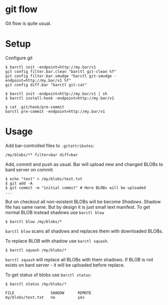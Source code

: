 # git flow

Git flow is quite usual.

# Setup

Configure git

    $ barctl init -endpoint=http://my.bar/v1
    git config filter.bar.clean "barctl git-clean %f"
    git config filter.bar.smudge "barctl git-smudge -endpoint=http://my.bar/v1 %f"
    git config diff.bar "barctl git-cat"
    
    $ barctl init -endpoint=http://my.bar/v1 | sh
    $ barctl install-hook -endpoint=http://my.bar/v1
    
    $ cat .git/hook/pre-commit
    barctl pre-commit -endpoint=http://my.bar/v1
    
# Usage

Add bar-controlled files to `.gitattributes`:

    /my/blobs/** filter=bar diff=bar

Add, commit and push as usual. Bar will upload new and changed BLOBs to bard 
server on commit. 

    $ echo "test" > /my/blobs/test.txt
    $ git add -A
    $ git commit -m "initial commit" # Here BLOBs will be uploaded
    ...
    
But on checkout all non-existent BLOBs will be become *Shadows*. Shadow file 
has same name. But by design it is just small text manifest. To get normal 
BLOB instead shadows use `barctl blow`

    $ barctl blow /my/blobs/*
    
`barctl blow` scans all shadows and replaces them with downloaded BLOBs.

To replace BLOB with shadow use `barctl squash`.

    $ barctl squash /my/blobs/*
    
`barctl squash` will replace all BLOBs with them shadows. If BLOB is not 
exists on bard server - it will be uploaded before replace.

To get status of blobs use `barctl status`:

    $ barctl status /my/blobs/*
    
    FILE                SHADOW      REMOTE
    my/blobs/test.txt   no          yes
    

